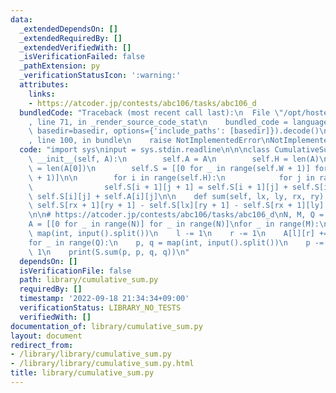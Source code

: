```yaml
---
data:
  _extendedDependsOn: []
  _extendedRequiredBy: []
  _extendedVerifiedWith: []
  _isVerificationFailed: false
  _pathExtension: py
  _verificationStatusIcon: ':warning:'
  attributes:
    links:
    - https://atcoder.jp/contests/abc106/tasks/abc106_d
  bundledCode: "Traceback (most recent call last):\n  File \"/opt/hostedtoolcache/PyPy/3.7.13/x64/site-packages/onlinejudge_verify/documentation/build.py\"\
    , line 71, in _render_source_code_stat\n    bundled_code = language.bundle(stat.path,\
    \ basedir=basedir, options={'include_paths': [basedir]}).decode()\n  File \"/opt/hostedtoolcache/PyPy/3.7.13/x64/site-packages/onlinejudge_verify/languages/python.py\"\
    , line 100, in bundle\n    raise NotImplementedError\nNotImplementedError\n"
  code: "import sys\ninput = sys.stdin.readline\n\n\nclass CumulativeSum2D:\n    def\
    \ __init__(self, A):\n        self.A = A\n        self.H = len(A)\n        self.W\
    \ = len(A[0])\n        self.S = [[0 for _ in range(self.W + 1)] for _ in range(self.H\
    \ + 1)]\n\n        for i in range(self.H):\n            for j in range(self.W):\n\
    \                self.S[i + 1][j + 1] = self.S[i + 1][j] + self.S[i][j + 1] -\
    \ self.S[i][j] + self.A[i][j]\n\n    def sum(self, lx, ly, rx, ry):\n        return\
    \ self.S[rx + 1][ry + 1] - self.S[lx][ry + 1] - self.S[rx + 1][ly] + self.S[lx][ly]\n\
    \n\n# https://atcoder.jp/contests/abc106/tasks/abc106_d\nN, M, Q = map(int, input().split())\n\
    A = [[0 for _ in range(N)] for _ in range(N)]\nfor _ in range(M):\n    l, r =\
    \ map(int, input().split())\n    l -= 1\n    r -= 1\n    A[l][r] += 1\n\nS = CumulativeSum2D(A)\n\
    for _ in range(Q):\n    p, q = map(int, input().split())\n    p -= 1\n    q -=\
    \ 1\n    print(S.sum(p, p, q, q))\n"
  dependsOn: []
  isVerificationFile: false
  path: library/cumulative_sum.py
  requiredBy: []
  timestamp: '2022-09-18 21:34:34+09:00'
  verificationStatus: LIBRARY_NO_TESTS
  verifiedWith: []
documentation_of: library/cumulative_sum.py
layout: document
redirect_from:
- /library/library/cumulative_sum.py
- /library/library/cumulative_sum.py.html
title: library/cumulative_sum.py
---
```

